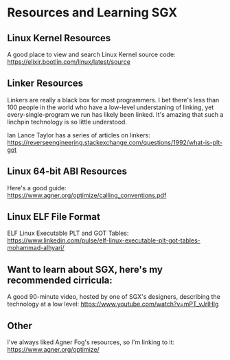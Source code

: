# Resources and Learning SGX

## Linux Kernel Resources
A good place to view and search Linux Kernel source code:  https://elixir.bootlin.com/linux/latest/source

## Linker Resources
Linkers are really a black box for most programmers.  I bet there's less than 100 people in the world
who have a low-level understaning of linking, yet every-single-program we run has likely been linked.
It's amazing that such a linchpin technology is so little understood.  

Ian Lance Taylor has a series of articles on linkers:  https://reverseengineering.stackexchange.com/questions/1992/what-is-plt-got


## Linux 64-bit ABI Resources
Here's a good guide:  https://www.agner.org/optimize/calling_conventions.pdf

## Linux ELF File Format

ELF Linux Executable PLT and GOT Tables:  https://www.linkedin.com/pulse/elf-linux-executable-plt-got-tables-mohammad-alhyari/


## Want to learn about SGX, here's my recommended cirricula:
A good 90-minute video, hosted by one of SGX's designers, describing the technology at a low level:  https://www.youtube.com/watch?v=mPT_vJrlHlg


## Other
I've always liked Agner Fog's resources, so I'm linking to it:  https://www.agner.org/optimize/
